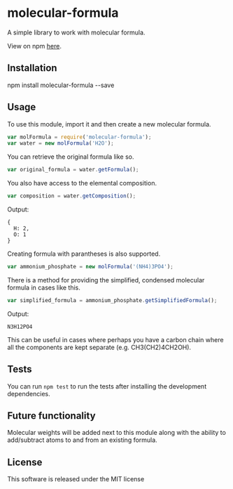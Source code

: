# molecular-formula
A simple library to work with molecular formula.

View on npm [here](https://www.npmjs.com/package/molecular-formula).


## Installation
npm install molecular-formula --save

## Usage
To use this module, import it and then create a new molecular formula.
``` javascript
var molFormula = require('molecular-formula');
var water = new molFormula('H2O');
```
You can retrieve the original formula like so.
``` javascript
var original_formula = water.getFormula();
```
You also have access to the elemental composition.
``` javascript
var composition = water.getComposition();
```
Output:
```
{
  H: 2,
  O: 1
}
```
Creating formula with parantheses is also supported.
``` javascript
var ammonium_phosphate = new molFormula('(NH4)3PO4');
```
There is a method for providing the simplified, condensed molecular formula in cases like this.
``` javascript
var simplified_formula = ammonium_phosphate.getSimplifiedFormula();
```
Output:
```
N3H12PO4
```
This can be useful in cases where perhaps you have a carbon chain where all the components are kept separate (e.g. CH3(CH2)4CH2OH).

## Tests
You can run `npm test` to run the tests after installing the development dependencies.

## Future functionality
Molecular weights will be added next to this module along with the ability to add/subtract atoms to and from an existing formula.

## License
This software is released under the MIT license
